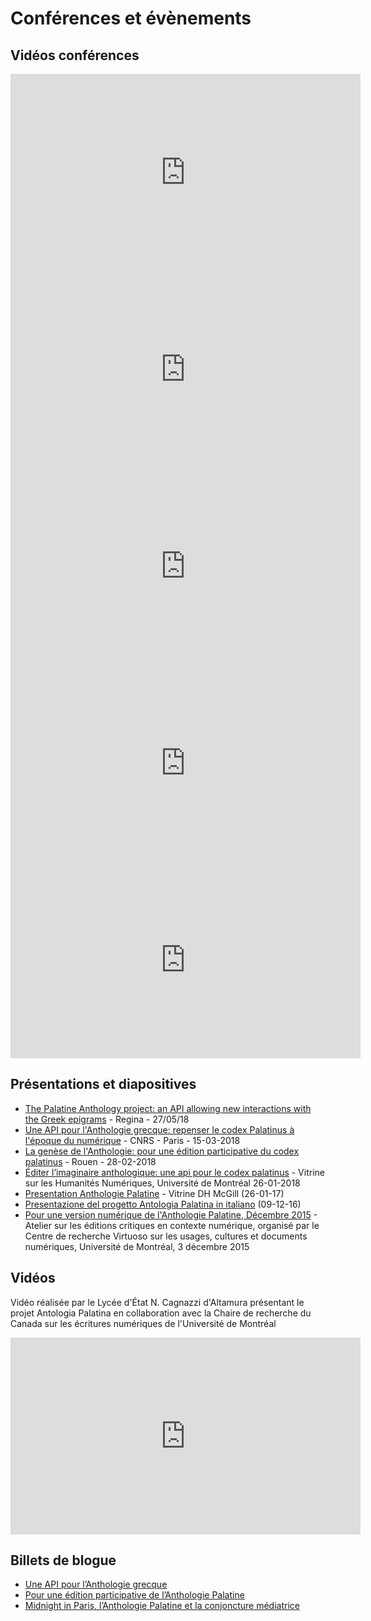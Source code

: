 # Conférences et évènements

## Vidéos conférences
<iframe width="560" height="315" src="https://www.youtube.com/embed/lQ_cqfWLbQ0" frameborder="0" allow="autoplay; encrypted-media" allowfullscreen></iframe>
<br/>
<iframe width="560" height="315" src="https://www.youtube.com/embed/YK21jideSTI" frameborder="0" allow="autoplay; encrypted-media" allowfullscreen></iframe>
<iframe width="560" height="315" src="https://www.youtube.com/embed/czsBVznpUb4" frameborder="0" allow="autoplay; encrypted-media" allowfullscreen></iframe>
<iframe width="560" height="315" src="https://www.youtube.com/embed/qozMsxvr6C8" frameborder="0" allow="autoplay; encrypted-media" allowfullscreen></iframe>
<iframe width="560" height="315" src="https://www.youtube.com/embed/7-_R2M9K38g" frameborder="0" allow="autoplay; encrypted-media" allowfullscreen></iframe>

## Présentations et diapositives

- [The Palatine Anthology project: an API allowing new interactions with the Greek epigrams](http://vitalirosati.net/slides/conf-2018-05-27apRegina.html#/) - Regina - 27/05/18
- [Une API pour l'Anthologie grecque: repenser le codex Palatinus à l'époque du numérique](http://vitalirosati.net/slides/conf-2018-03-15ap.html#/) - CNRS - Paris - 15-03-2018
- [La genèse de l'Anthologie: pour une édition participative du codex palatinus](http://vitalirosati.net/slides/conf-2018-02-28ap.html#/)  - Rouen - 28-02-2018
- [Éditer l’imaginaire anthologique: une api pour le codex palatinus](http://vitalirosati.net/slides/conf-2018-01-26ap.html) - Vitrine sur les Humanités Numériques, Université de Montréal 26-01-2018
- [Presentation Anthologie Palatine](http://vitalirosati.net/slides/conf-2017-01-25-anthologie.html#/) - Vitrine DH McGill (26-01-17)
- [Presentazione del progetto Antologia Palatina in italiano](http://vitalirosati.net/slides/conf-2016-12-09-anthologie.html#/) (09-12-16)
- [Pour une version numérique de l'Anthologie Palatine, Décembre 2015](http://vitalirosati.net/slides/conf-2015-04-12-anthologie.html) - Atelier sur les éditions critiques en contexte numérique, organisé par le Centre de recherche Virtuoso sur les usages, cultures et documents numériques, Université de Montréal, 3 décembre 2015

## Vidéos
Vidéo réalisée par le Lycée d'État N. Cagnazzi d'Altamura présentant le projet Antologia Palatina en collaboration avec la Chaire de recherche du Canada sur les écritures numériques de l'Université de Montréal<br />
<iframe width="560" height="315" src="https://archive.org/details/videoantologiapalatinadef" frameborder="0" allow="autoplay; encrypted-media" allowfullscreen></iframe>

## Billets de blogue
- [Une API pour l’Anthologie grecque](https://movi.hypotheses.org/237)
- [Pour une édition participative de l’Anthologie Palatine](http://blog.sens-public.org/marcellovitalirosati/pour-une-edition-participative-de-lanthologie-palatine/)
- [Midnight in Paris, l’Anthologie Palatine et la conjoncture médiatrice](http://blog.sens-public.org/marcellovitalirosati/midnight-in-paris-lanthologie-palatine-et-la-conjoncture-mediatrice/)
